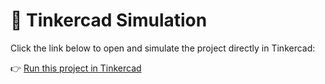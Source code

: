 # 🔗 Tinkercad Simulation

Click the link below to open and simulate the project directly in Tinkercad:

👉 [Run this project in Tinkercad]([https://www.tinkercad.com/things/YOUR_PROJECT_ID](https://www.tinkercad.com/things/5RL1PsbVmdj-fire-system-/editel?returnTo=https%3A%2F%2Fwww.tinkercad.com%2Fdashboard&sharecode=Ucboj2KUpH-QBWQlu0LB8pUSGVeyoc2qMimesLRM6wQ))

